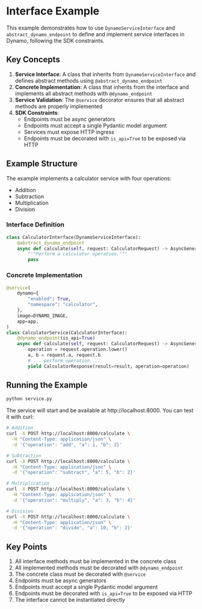 # Interface Example

This example demonstrates how to use `DynamoServiceInterface` and `abstract_dynamo_endpoint` to define and implement service interfaces in Dynamo, following the SDK constraints.

## Key Concepts

1. **Service Interface**: A class that inherits from `DynamoServiceInterface` and defines abstract methods using `@abstract_dynamo_endpoint`
2. **Concrete Implementation**: A class that inherits from the interface and implements all abstract methods with `@dynamo_endpoint`
3. **Service Validation**: The `@service` decorator ensures that all abstract methods are properly implemented
4. **SDK Constraints**:
   - Endpoints must be async generators
   - Endpoints must accept a single Pydantic model argument
   - Services must expose HTTP ingress
   - Endpoints must be decorated with `is_api=True` to be exposed via HTTP

## Example Structure

The example implements a calculator service with four operations:
- Addition
- Subtraction
- Multiplication
- Division

### Interface Definition

```python
class CalculatorInterface(DynamoServiceInterface):
    @abstract_dynamo_endpoint
    async def calculate(self, request: CalculatorRequest) -> AsyncGenerator[CalculatorResponse, None]:
        """Perform a calculator operation."""
        pass
```

### Concrete Implementation

```python
@service(
    dynamo={
        "enabled": True,
        "namespace": "calculator",
    },
    image=DYNAMO_IMAGE,
    app=app,
)
class CalculatorService(CalculatorInterface):
    @dynamo_endpoint(is_api=True)
    async def calculate(self, request: CalculatorRequest) -> AsyncGenerator[CalculatorResponse, None]:
        operation = request.operation.lower()
        a, b = request.a, request.b
        # ... perform operation ...
        yield CalculatorResponse(result=result, operation=operation)
```

## Running the Example

```bash
python service.py
```

The service will start and be available at http://localhost:8000. You can test it with curl:

```bash
# Addition
curl -X POST http://localhost:8000/calculate \
  -H "Content-Type: application/json" \
  -d '{"operation": "add", "a": 1, "b": 2}'

# Subtraction
curl -X POST http://localhost:8000/calculate \
  -H "Content-Type: application/json" \
  -d '{"operation": "subtract", "a": 5, "b": 2}'

# Multiplication
curl -X POST http://localhost:8000/calculate \
  -H "Content-Type: application/json" \
  -d '{"operation": "multiply", "a": 3, "b": 4}'

# Division
curl -X POST http://localhost:8000/calculate \
  -H "Content-Type: application/json" \
  -d '{"operation": "divide", "a": 10, "b": 2}'
```

## Key Points

1. All interface methods must be implemented in the concrete class
2. All implemented methods must be decorated with `@dynamo_endpoint`
3. The concrete class must be decorated with `@service`
4. Endpoints must be async generators
5. Endpoints must accept a single Pydantic model argument
6. Endpoints must be decorated with `is_api=True` to be exposed via HTTP
7. The interface cannot be instantiated directly 